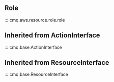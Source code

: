 ## Role
::: cmq.aws.resource.role.role

## Inherited from ActionInterface
::: cmq.base.ActionInterface

## Inherited from ResourceInterface
::: cmq.base.ResourceInterface
